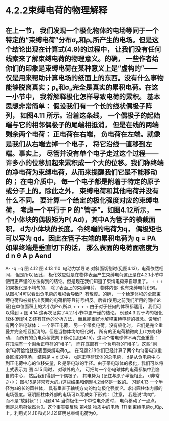 # 4.2.2束缚电荷的物理解释
在上一节， 我们发现一个极化物体的电场等同于一个特定的“束缚电荷”分布σₚ和ρₖ所产生的电场。但是这个结论出现在计算式(4.9)的过程中， 让我们没有任何线索来了解束缚电荷的物理意义。的确， 一些作者给你们的印象是束缚电荷在某种意义上是“虚构的”——仅是用来帮助计算电场的纸面上的东西。没有什么事物能够脱离真实；ρₖ和σₚ完全是真实的累积电荷。在这一小节中， 我将解释极化怎样导致电荷的累积。
基本思想非常简单： 假设我们有一个长的线状偶极子阵列， 如图4.11 所示。沿着这条线， 一个偶极子的起始端与它的相邻偶极子的尾端相抵消， 但是在线的两端剩余两个电荷： 正电荷在右端， 负电荷在左端。就像是我们从右端去掉一个电子， 将它沿线一直移到左端。事实上， 尽管并没有单个电子走过这个过程——许多小的位移加起来累积成一个大的位移。我们称终端的净电荷为束缚电荷，从而来提醒我们它是不能移动的； 在电介质中， 每一个电子都是附着于特定的原子或分子上的。除此之外， 束缚电荷和其他电荷并没有什么不同。
要计算一个给定的极化强度对应的束缚电荷， 考虑一个平行于 P 的“管子”。如图4.12所示， 一个小体块的偶极矩为P( Ad)，其中A为管子的横截面积， d为小体块的长度。令终端的电荷为q， 偶极矩也可以写为 qd。因此在管子右端的累积电荷为
q = PA
如果终端是垂直切下的话， 那么表面的电荷面密度为
d
n
θ
A
p
 Aend
-
A-
-q
+q
图
4.12
图 4.13
110  电动力学导论
对斜面切割时(见图4.13)，电荷依然相同， 但是所以
因此， 极化效应就是在物体表面产生束缚电荷这正是在4.2.1小节中使用更严谨的方法得到的结论。但是现在我们知道了束缚电荷来自哪里了。
+
+
+
如果极化是不均匀的， 除了表面上的束缚电荷， 物体内部  也有束缚电荷积累。从图4.14可以看出负电荷的堆积会导致P  有散度。的确， 一个给定体积的全部束缚电荷和被排挤出表面的电荷相等且符号相反。后者(使用之前我们所用的同样论证)在单位面积上的大小为P·n,所以
+
+
+
+
由于对于任何的体积都适用， 我们可以得到
+
图 4.14
这再次证实了4.2.1小节中更严谨的结论。
例题4.3
对于均匀极化球体(例题4.2)还有其他的分析方法， 而且能很好地解释束缚电荷的概念。设我们有两个带电球体： 一个带正电荷， 另一个带负电荷。没有极化时， 它们是完全重叠并完全相互抵消的。但是当物体均匀极化时， 所有的正电荷稍微向上(z方向)移动， 而所有的负电荷稍微向下移动(见图4.15)。这两个带电球体不再完全重叠： 在顶端有一个剩余正电荷的“帽子”， 而在底部有一个负电荷的“帽子”。这些“剩余”电荷恰恰就是表面束缚电荷σₚ。
在习题2.18你们已经计算了两个均匀带电球重叠区域的电场， 结果是
+
d
式中， q是正电荷球体的总电荷， d是从负电荷中心到正电荷中心的位移矢量，R 是带电球的半径。由于带电球体的极化，我们可以将上式表示为
图 4.15
同时， 对球外的点， 可把每一个带电球体的电荷都集中到各自的中心， 然后我们得到一个偶极子， 其电势为
(记住与原子半径相比， d非常之小； 图4.15是非常夸大的。)这些结果和例题4.2当然是一致的。
习题4.13 一个半径为a的长的圆柱体， 具有垂直于轴线方向的均匀极化强度 P。求出圆柱体内部的电场强度。证明圆柱体外部的电场可以写成如下形式：
[注意， 我是说“均匀”， 而不是“放射状”！]
习题4.14 当你极化一个中性电介质时， 电荷移动了一点点， 但是总电荷依然为0。这个事实要反映
第4章 物质中的电场  111
到束缚电荷σₚ和ρₖ上。利用式(4.11)和式(4.12)证明总束缚电荷为0。
